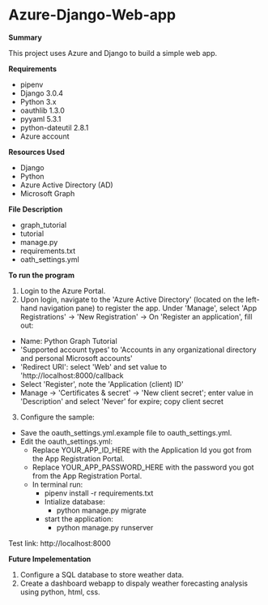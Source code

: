 # Azure-Django-Web-app

**Summary**

This project uses Azure and Django to build a simple web app. 

**Requirements**
- pipenv
- Django 3.0.4
- Python 3.x
- oauthlib 1.3.0
- pyyaml 5.3.1
- python-dateutil 2.8.1
- Azure account

**Resources Used**

- Django
- Python
- Azure Active Directory (AD)
- Microsoft Graph

**File Description**

- graph_tutorial
- tutorial
- manage.py
- requirements.txt
- oath_settings.yml

**To run the program**

1. Login to the Azure Portal.
2. Upon login, navigate to the 'Azure Active Directory' (located on the left-hand navigation pane) to register the app. Under 'Manage', select 'App Registrations' -> 'New Registration' -> On 'Register an application', fill out:
  -  Name: Python Graph Tutorial
  - 'Supported account types' to 'Accounts in any organizational directory and personal Microsoft accounts'
  - 'Redirect URI': select 'Web' and set value to 'http://localhost:8000/callback
  - Select 'Register', note the 'Application (client) ID'
  - Manage -> 'Certificates & secret' -> 'New client secret'; enter value in 'Description' and select 'Never' for expire; copy client secret
3. Configure the sample:
  - Save the oauth_settings.yml.example file to oauth_settings.yml.
  - Edit the oauth_settings.yml:
      - Replace YOUR_APP_ID_HERE with the Application Id you got from the App Registration Portal.
      - Replace YOUR_APP_PASSWORD_HERE with the password you got from the App Registration Portal.
      - In terminal run: 
        - pipenv install -r requirements.txt
        - Intialize database:
          - python manage.py migrate
        - start the application:
          - python manage.py runserver
          
Test link: http://localhost:8000
  


**Future Impelementation**

1. Configure a SQL database to store weather data.
2. Create a dashboard webapp to dispaly weather forecasting analysis using python, html, css.
